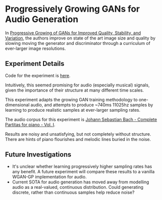 # Progressively Growing GANs for Audio Generation

In [Progressive Growing of GANs for Improved Quality, Stability, and Variation](https://arxiv.org/abs/1710.10196),
the authors improve on state of the art image size and quality by slowing moving
the generator and discriminator through a curriculum of ever-larger image
resolutions.

## Experiment Details

Code for the experiment is [here](growing-gan.py).

Intuitively, this seemed promising for audio (especially musical) signals, given
the importance of their structure at many different time scales.

This experiment adapts the growing GAN training methodology to one-dimensional
audio, and attempts to produce ~740ms 11025hz samples by learning to produce
 realistic samples at ever-larger sampling rates.

The audio corpus for this experiment is
[Johann Sebastian Bach - Complete Partitas for piano - Vol. I](https://archive.org//details/AOC11B).

Results are noisy and unsatisfying, but not completely without structure.  There
are hints of piano flourishes and melodic lines buried in the noise.

## Future Investigations

- It's unclear whether learning progressively higher sampling rates has any
benefit.  A future experiment will compare these results to a vanilla WGAN-GP
implementation for audio.
- Current SOTA for audio generation has moved away from modelling audio as a
real-valued, continuous distribution.  Could generating discrete, rather than
continuous samples help reduce noise?



